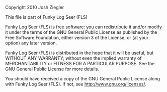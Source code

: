 Copyright 2010 Josh Ziegler

This file is part of Funky Log Seer (FLS) 

Funky Log Seer (FLS) is free software: you can redistribute it and/or modify
it under the terms of the GNU General Public License as published by
the Free Software Foundation, either version 3 of the License, or
(at your option) any later version.

Funky Log Seer (FLS) is distributed in the hope that it will be useful,
but WITHOUT ANY WARRANTY; without even the implied warranty of
MERCHANTABILITY or FITNESS FOR A PARTICULAR PURPOSE. See the
GNU General Public License for more details.

You should have received a copy of the GNU General Public License
along with Funky Log Seer (FLS). If not, see <http://www.gnu.org/licenses/>.

